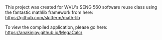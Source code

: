 This project was created for WVU's SENG 560 software reuse class using the fantastic mathlib framework from here:
https://github.com/skitterm/math-lib

To view the compiled application, please go here:
https://anakinjay.github.io/MegaCalc/
